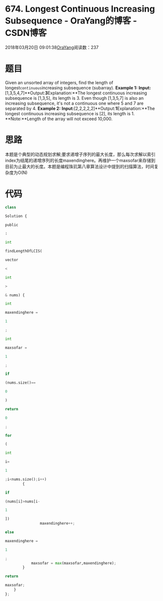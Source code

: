 
# 674. Longest Continuous Increasing Subsequence - OraYang的博客 - CSDN博客

2018年03月20日 09:01:38[OraYang](https://me.csdn.net/u010665216)阅读数：237



# 题目
Given an unsorted array of integers, find the length of longest`continuous`increasing subsequence (subarray).
**Example 1:**
**Input:**[1,3,5,4,7]**Output:**3**Explanation:**The longest continuous increasing subsequence is [1,3,5], its length is 3. 
Even though [1,3,5,7] is also an increasing subsequence, it's not a continuous one where 5 and 7 are separated by 4.
**Example 2:**
**Input:**[2,2,2,2,2]**Output:**1**Explanation:**The longest continuous increasing subsequence is [2], its length is 1.
**Note:**Length of the array will not exceed 10,000.

# 思路
本题是个典型的动态规划求解;要求递增子序列的最大长度，那么每次求解以索引index为结尾的递增序列的长度maxendinghere。再维护一个maxsofar来存储到目前为止最大的长度。本题是编程珠玑第八章算法设计中提到的扫描算法，时间复杂度为O(N)
# 代码
```python
class
```
```python
Solution {
```
```python
public
```
```python
:
```
```python
int
```
```python
findLengthOfLCIS(
```
```python
vector
```
```python
<
```
```python
int
```
```python
>
```
```python
& nums) {
```
```python
int
```
```python
maxendinghere =
```
```python
1
```
```python
;
```
```python
int
```
```python
maxsofar =
```
```python
1
```
```python
;
```
```python
if
```
```python
(nums.size()==
```
```python
0
```
```python
)
```
```python
return
```
```python
0
```
```python
;
```
```python
for
```
```python
(
```
```python
int
```
```python
i=
```
```python
1
```
```python
;i<nums.size();i++)
        {
```
```python
if
```
```python
(nums[i]>nums[i-
```
```python
1
```
```python
])
                maxendinghere++;
```
```python
else
```
```python
maxendinghere =
```
```python
1
```
```python
;
            maxsofar = max(maxsofar,maxendinghere);
        }
```
```python
return
```
```python
maxsofar;
    }
};
```

